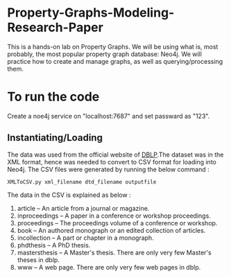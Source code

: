 # Property-Graphs-Modeling-Research-Paper
This is a hands-on lab on Property Graphs. We will be using what is, most probably, the most popular property graph database: Neo4j. We will practice how to create and manage graphs, as well as querying/processing them.

# To run the code
Create a noe4j service on "localhost:7687" and set passward as "123".

## Instantiating/Loading
The data was used from the official website of <a href="https://dblp.org/faq/16154937.html">DBLP</a>.The dataset was in the XML format, hence was needed to convert to CSV format for loading into Neo4j. The CSV files were generated by running the below command :

<code>XMLToCSV.py xml_filename dtd_filename outputfile</code>

The data in the CSV is explained as below :<br>
1. article – An article from a journal or magazine.<br>
2. inproceedings – A paper in a conference or workshop proceedings.<br>
3. proceedings – The proceedings volume of a conference or workshop.<br>
4. book – An authored monograph or an edited collection of articles.<br>
5. incollection – A part or chapter in a monograph.<br>
6. phdthesis – A PhD thesis.<br>
7. mastersthesis – A Master's thesis. There are only very few Master's theses in dblp.<br>
8. www – A web page. There are only very few web pages in dblp.<br>



